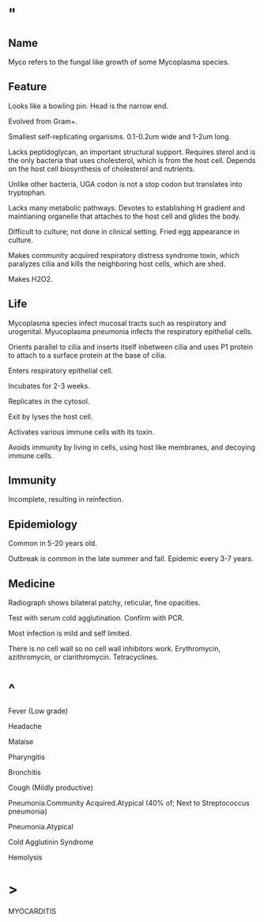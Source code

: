 # "

## Name

Myco refers to the fungal like growth of some Mycoplasma species.

## Feature

Looks like a bowling pin.
Head is the narrow end.

Evolved from Gram+.

Smallest self-replicating organisms.
0.1-0.2um wide and 1-2um long.

Lacks peptidoglycan, an important structural support.
Requires sterol and is the only bacteria that uses cholesterol, which is from the host cell.
Depends on the host cell biosynthesis of cholesterol and nutrients.

Unlike other bacteria, UGA codon is not a stop codon but translates into tryptophan.

Lacks many metabolic pathways.
Devotes to establishing H gradient and maintianing organelle that attaches to the host cell and glides the body.

Difficult to culture; not done in clinical setting.
Fried egg appearance in culture.

Makes community acquired respiratory distress syndrome toxin, which paralyzes cilia and kills the neighboring host cells, which are shed.

Makes H2O2.

## Life

Mycoplasma species infect mucosal tracts such as respiratory and urogenital.
Myucoplasma pneumonia infects the respiratory epithelial cells.

Orients parallel to cilia and inserts itself inbetween cilia and uses P1 protein to attach to a surface protein at the base of cilia.

Enters respiratory epithelial cell.

Incubates for 2-3 weeks.

Replicates in the cytosol.

Exit by lyses the host cell.

Activates various immune cells with its toxin.

Avoids immunity by living in cells, using host like membranes, and decoying immune cells.

## Immunity

Incomplete, resulting in reinfection.

## Epidemiology

Common in 5-20 years old.

Outbreak is common in the late summer and fall.
Epidemic every 3-7 years.

## Medicine

Radiograph shows bilateral patchy, reticular, fine opacities.

Test with serum cold agglutination.
Confirm with PCR.

Most infection is mild and self limited.

There is no cell wall so no cell wall inhibitors work.
Erythromycin, azithromycin, or clarithromycin.
Tetracyclines.

# ^

Fever
(Low grade)

Headache

Malaise

Pharyngitis

Bronchitis

Cough
(Mildly productive)

Pneumonia.Community Acquired.Atypical
(40% of; Next to Streptococcus pneumonia)

Pneumonia.Atypical

Cold Agglutinin Syndrome

Hemolysis

# >

MYOCARDITIS
